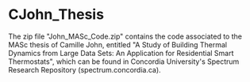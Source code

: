 # CJohn_Thesis
The zip file "John_MASc_Code.zip" contains the code associated to the MASc thesis of Camille John, entitled "A Study of Building Thermal Dynamics from Large Data Sets: An Application for Residential Smart Thermostats", which can be found in Concordia University's Spectrum Research Repository (spectrum.concordia.ca).
